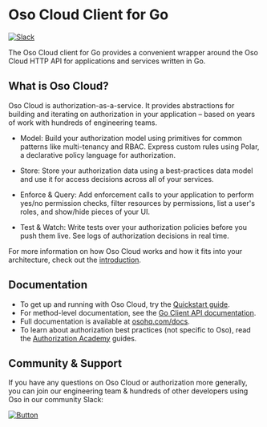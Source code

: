 # Oso Cloud Client for Go

[![Slack][badge-slack]][badge-slack-link]

The Oso Cloud client for Go provides a convenient wrapper around the Oso
Cloud HTTP API for applications and services written in Go.

## What is Oso Cloud?
Oso Cloud is authorization-as-a-service. It provides abstractions for building
and iterating on authorization in your application – based on years of work
with hundreds of engineering teams.

- Model: Build your authorization model using primitives for common patterns
  like multi-tenancy and RBAC. Express custom rules using Polar, a
  declarative policy language for authorization.

- Store: Store your authorization data using a best-practices data model and
  use it for access decisions across all of your services.

- Enforce & Query: Add enforcement calls to your application to perform
  yes/no permission checks, filter resources by permissions, list a user's
  roles, and show/hide pieces of your UI.

- Test & Watch: Write tests over your authorization policies before you push
  them live. See logs of authorization decisions in real time.

For more information on  how Oso Cloud works and how it fits into your
architecture, check out the
[introduction](https://www.osohq.com/docs/get-started/what-is-oso-cloud).

## Documentation
- To get up and running with Oso Cloud, try the
  [Quickstart guide](https://www.osohq.com/docs/get-started/quickstart).
- For method-level documentation, see the
  [Go Client API documentation](https://www.osohq.com/docs/reference/client-apis/go).
- Full documentation is available at
  [osohq.com/docs](https://www.osohq.com/docs).
- To learn about authorization best practices (not specific to Oso), read the
  [Authorization Academy](https://www.osohq.com/developers/authorization-academy)
  guides.

## Community & Support

If you have any questions on Oso Cloud or authorization more generally, you can
join our engineering team & hundreds of other developers using Oso in our
community Slack:

[![Button][join-slack-link]][badge-slack-link]

[join-slack-link]: https://user-images.githubusercontent.com/282595/128394344-1bd9e5b2-e83d-4666-b446-2e4f431ffcea.png
[badge-slack]: https://img.shields.io/badge/slack-oso--oss-orange
[badge-slack-link]: https://join-slack.osohq.com/

